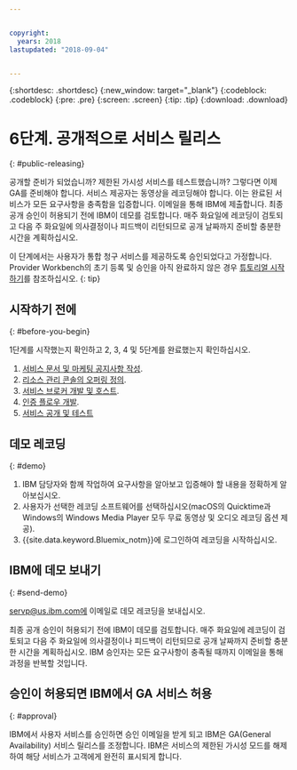 ```yaml
---


copyright:
  years: 2018
lastupdated: "2018-09-04"


---
```


{:shortdesc: .shortdesc}
{:new_window: target="_blank"}
{:codeblock: .codeblock}
{:pre: .pre}
{:screen: .screen}
{:tip: .tip}
{:download: .download}

# 6단계. 공개적으로 서비스 릴리스
{: #public-releasing}

공개할 준비가 되었습니까? 제한된 가시성 서비스를 테스트했습니까? 그렇다면 이제 GA를 준비해야 합니다. 서비스 제공자는 동영상을 레코딩해야 합니다. 이는 완료된 서비스가 모든 요구사항을 충족함을 입증합니다. 이메일을 통해 IBM에 제출합니다. 최종 공개 승인이 허용되기 전에 IBM이 데모를 검토합니다. 매주 화요일에 레코딩이 검토되고 다음 주 화요일에 의사결정이나 피드백이 리턴되므로 공개 날짜까지 준비할 충분한 시간을 계획하십시오.

이 단계에서는 사용자가 통합 청구 서비스를 제공하도록 승인되었다고 가정합니다. Provider Workbench의 초기 등록 및 승인을 아직 완료하지 않은 경우 [튜토리얼 시작하기](/docs/third-party/index.html)를 참조하십시오.
{: tip}

## 시작하기 전에
{: #before-you-begin}

1단계를 시작했는지 확인하고 2, 3, 4 및 5단계를 완료했는지 확인하십시오.
1. [서비스 문서 및 마케팅 공지사항 작성](/docs/third-party/cis1-docs-marketing.html).
2. [리소스 관리 콘솔의 오퍼링 정의](/docs/third-party/cis2-rmc-define.html).
3. [서비스 브로커 개발 및 호스트](/docs/third-party/cis3-broker.html).
3. [인증 플로우 개발](/docs/third-party/cis5-iam.html).
3. [서비스 공개 및 테스트](/docs/third-party/cis4-rmc-publish.html)


## 데모 레코딩
{: #demo}

1. IBM 담당자와 함께 작업하여 요구사항을 알아보고 입증해야 할 내용을 정확하게 알아보십시오.
1. 사용자가 선택한 레코딩 소프트웨어를 선택하십시오(macOS의 Quicktime과 Windows의 Windows Media Player 모두 무료 동영상 및 오디오 레코딩 옵션 제공).
2. {{site.data.keyword.Bluemix_notm}}에 로그인하여 레코딩을 시작하십시오.

## IBM에 데모 보내기
{: #send-demo}

servp@us.ibm.com에 이메일로 데모 레코딩을 보내십시오.

최종 공개 승인이 허용되기 전에 IBM이 데모를 검토합니다. 매주 화요일에 레코딩이 검토되고 다음 주 화요일에 의사결정이나 피드백이 리턴되므로 공개 날짜까지 준비할 충분한 시간을 계획하십시오. IBM 승인자는 모든 요구사항이 충족될 때까지 이메일을 통해 과정을 반복할 것입니다.

## 승인이 허용되면 IBM에서 GA 서비스 허용
{: #approval}

IBM에서 사용자 서비스를 승인하면 승인 이메일을 받게 되고 IBM은 GA(General Availability) 서비스 릴리스를 조정합니다. IBM은 서비스의 제한된 가시성 모드를 해제하여 해당 서비스가 고객에게 완전히 표시되게 합니다.

